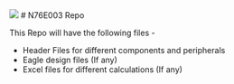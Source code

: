 <img src="https://circuitdigest.com/sites/default/files/projectimage_mic/Getting-Started-With-N76E003.jpg" >
# N76E003 Repo

This Repo will have the following files -

  - Header Files for different components and peripherals
  - Eagle design files (If any)
  - Excel files for different calculations (If any)

